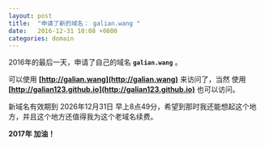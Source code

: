 ```yaml
---
layout: post
title:  "申请了新的域名： galian.wang "
date:   2016-12-31 10:08 +0800
categories: domain
---
```


2016年的最后一天，申请了自己的域名 **`galian.wang`** 。

可以使用 **[http://galian.wang](http://galian.wang)** 来访问了，当然 使用 **[http://galian123.github.io](http://galian123.github.io)** 也可以访问。

<!--more-->

新域名有效期到 2026年12月31日 早上8点49分，希望到那时我还能想起这个地方，并且这个地方还值得我为这个老域名续费。

**2017年 加油！**

